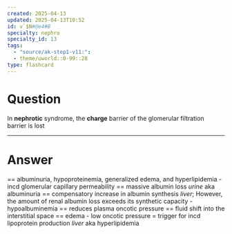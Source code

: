 ```yaml
---
created: 2025-04-13
updated: 2025-04-13T10:52
id: v`$N#@e4#B
specialty: nephro
specialty_id: 13
tags:
  - "source/ak-step1-v11:": 
  - theme/uworld::0-99::28
type: flashcard
---
```


# Question
In **nephrotic** syndrome, the **charge** barrier of the glomerular filtration barrier is lost

---

# Answer
== albuminuria, hypoproteinemia, generalized edema, and hyperlipidemia   - incd glomerular capillary permeability == massive albumin loss *urine* aka albuminuria == compensatory increase in albumin synthesis *liver*; However, the amount of renal albumin loss exceeds its synthetic capacity - hypoalbuminemia == reduces plasma oncotic pressure == fluid shift into the interstitial space == edema - low oncotic pressure = trigger for incd lipoprotein production *liver* aka hyperlipidemia